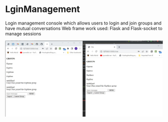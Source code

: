 # LginManagement

Login management console which allows users to login and join groups and have mutual conversations
Web frame work used: Flask and Flask-socket to manage sessions

![Chat web app](https://github.com/VAMSEE92/LginManagement/blob/main/images/chatApp.JPG)
